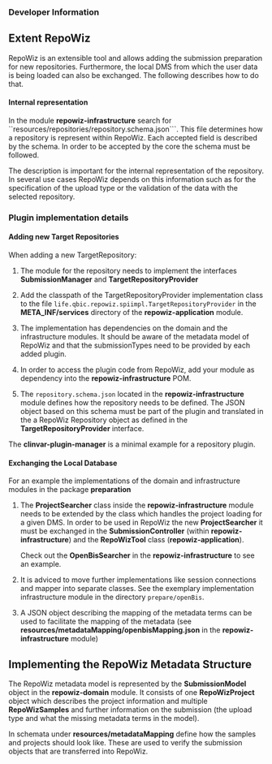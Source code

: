 ### Developer Information

## Extent RepoWiz
RepoWiz is an extensible tool and allows adding the submission preparation for new repositories.
Furthermore, the local DMS from which the user data is being loaded can also be exchanged.
The following describes how to do that. 

#### Internal representation
In the module **repowiz-infrastructure** search for ``resources/repositories/repository.schema.json```.
This file determines how a repository is represent within RepoWiz. 
Each accepted field is described by the schema. In order to be accepted by the core the schema must be followed. 

The description is important for the internal representation of the repository. In several use cases
RepoWiz depends on this information such as for the specification of the upload type or the validation
of the data with the selected repository. 


### Plugin implementation details
#### Adding new Target Repositories

When adding a new TargetRepository:

1. The module for the repository needs to implement the interfaces __SubmissionManager__ and __TargetRepositoryProvider__

2. Add the classpath of the TargetRepositoryProvider implementation class to the 
   file ``life.qbic.repowiz.spiimpl.TargetRepositoryProvider`` in the **META_INF/services** directory 
   of the **repowiz-application** module.

3. The implementation has dependencies on the domain and the infrastructure modules. 
   It should be aware of the metadata model of RepoWiz and that the submissionTypes need to be provided by each added plugin.


4. In order to access the plugin code from RepoWiz, add your module as dependency into the 
   **repowiz-infrastructure** POM.

5. The ```repository.schema.json``` located in the **repowiz-infrastructure** module defines how the repository needs to be defined.
   The JSON object based on this schema must be part of the plugin and translated in the a RepoWiz Repository object
   as defined in the **TargetRepositoryProvider** interface.
   
The **clinvar-plugin-manager** is a minimal example for a repository plugin.


#### Exchanging the Local Database

For an example the implementations of the domain and infrastructure modules in the package **preparation**

1. The **ProjectSearcher** class inside the **repowiz-infrastructure** module needs to be extended by the class which handles the project loading for a given DMS.
   In order to be used in RepoWiz the new **ProjectSearcher** it must be exchanged in the **SubmissionController** (within **repowiz-infrastructure**) 
   and the **RepoWizTool** class (**repowiz-application**).
   
   Check out the **OpenBisSearcher** in the **repowiz-infrastructure** to see an example.

2. It is adviced to move further implementations like session connections and mapper into separate classes.
   See the exemplary implementation infrastructure module in the directory ``prepare/openBis``.

3. A JSON object describing the mapping of the metadata terms can be used to facilitate the mapping of the metadata 
   (see **resources/metadataMapping/openbisMapping.json** in the **repowiz-infrastructure** module)

## Implementing the RepoWiz Metadata Structure

The RepoWiz metadata model is represented by the **SubmissionModel** object in the **repowiz-domain** module.
It consists of one **RepoWizProject** object which describes the project information and multiple **RepoWizSamples** 
and further information on the submission (the upload type and what the missing metadata terms in the model).

In schemata under **resources/metadataMapping** define how the samples and projects should look like. These are used to
verify the submission objects that are transferred into RepoWiz.



